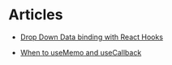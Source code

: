 # Articles

* [Drop Down Data binding with React Hooks](https://www.carlrippon.com/drop-down-data-binding-with-react-hooks/)

* [When to useMemo and useCallback](https://kentcdodds.com/blog/usememo-and-usecallback)